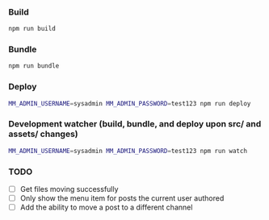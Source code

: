 ### Build

```bash
npm run build
```

### Bundle

```bash
npm run bundle
```

### Deploy

```bash
MM_ADMIN_USERNAME=sysadmin MM_ADMIN_PASSWORD=test123 npm run deploy
```

### Development watcher (build, bundle, and deploy upon src/ and assets/ changes)

```bash
MM_ADMIN_USERNAME=sysadmin MM_ADMIN_PASSWORD=test123 npm run watch
```

### TODO

- [ ] Get files moving successfully
- [ ] Only show the menu item for posts the current user authored
- [ ] Add the ability to move a post to a different channel

